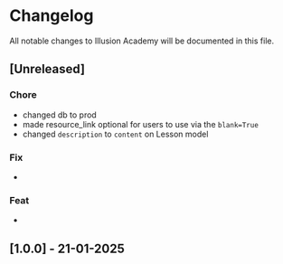 # Changelog

All notable changes to Illusion Academy will be documented in this file.

## [Unreleased]

### Chore
- changed db to prod
- made resource_link optional for users to use via the `blank=True` 
- changed `description` to `content` on Lesson model

### Fix
- 


### Feat
- 

## [1.0.0] - 21-01-2025

